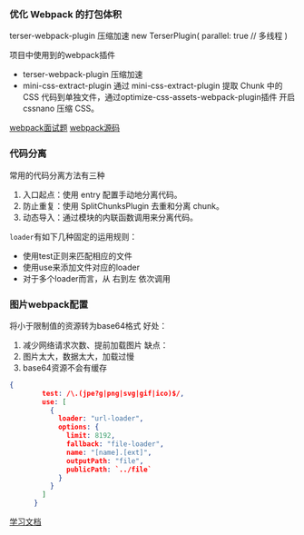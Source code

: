### 优化 Webpack 的打包体积

terser-webpack-plugin 压缩加速
new TerserPlugin(
  parallel: true   // 多线程
)

项目中使用到的webpack插件
- terser-webpack-plugin 压缩加速
- mini-css-extract-plugin
通过 mini-css-extract-plugin 提取 Chunk 中的 CSS 代码到单独文件，通过optimize-css-assets-webpack-plugin插件 开启 cssnano 压缩 CSS。


[webpack面试题](https://juejin.im/post/5e6f4b4e6fb9a07cd443d4a5)
[webpack源码](https://juejin.im/post/5e1b2f77e51d454d5177a69d)


### 代码分离
常用的代码分离方法有三种
1. 入口起点：使用 entry 配置手动地分离代码。
2. 防止重复：使用 SplitChunksPlugin 去重和分离 chunk。
3. 动态导入：通过模块的内联函数调用来分离代码。


`loader`有如下几种固定的运用规则：
- 使用test正则来匹配相应的文件
- 使用use来添加文件对应的loader
- 对于多个loader而言，从 右到左 依次调用


### 图片webpack配置
将小于限制值的资源转为base64格式
好处：
1. 减少网络请求次数、提前加载图片
缺点：
1. 图片太大，数据太大，加载过慢
2. base64资源不会有缓存
```json
{
        test: /\.(jpe?g|png|svg|gif|ico)$/,
        use: [
          {
            loader: "url-loader",
            options: {
              limit: 8192,
              fallback: "file-loader",
              name: "[name].[ext]",
              outputPath: "file",
              publicPath: `../file`
            }
          }
        ]
      }
```


[学习文档](https://wangtunan.github.io/blog/webpack/core.html#entry%E5%92%8Coutput%E7%9A%84%E5%9F%BA%E7%A1%80%E9%85%8D%E7%BD%AE)

